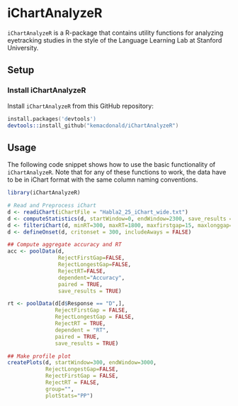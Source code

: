 # iChartAnalyzeR

`iChartAnalyzeR` is a R-package that contains utility functions for
analyzing eyetracking studies in the style of the 
Language Learning Lab at Stanford University.

## Setup

### Install iChartAnalyzeR

Install `iChartAnalyzeR` from this GitHub repository:

```S
install.packages('devtools')
devtools::install_github("kemacdonald/iChartAnalyzeR")
```

## Usage 

The following code snippet shows how to use the basic functionality of `iChartAnalyzeR`. Note that
for any of these functions to work, the data have to be in iChart format with the same column naming
conventions.

```r
library(iChartAnalyzeR)

# Read and Preprocess iChart
d <- readiChart(iChartFile = "Habla2_25_iChart_wide.txt") 
d <- computeStatistics(d, startWindow=0, endWindow=2300, save_results = TRUE)  
d <- filteriChart(d, minRT=300, maxRT=1800, maxfirstgap=15, maxlonggap=15, save_results = TRUE)
d <- defineOnset(d, critonset = 300, includeAways = FALSE)

## Compute aggregate accuracy and RT 
acc <- poolData(d, 
                RejectFirstGap=FALSE,
                RejectLongestGap=FALSE, 
                RejectRT=FALSE, 
                dependent="Accuracy",
                paired = TRUE,
                save_results = TRUE)

rt <- poolData(d[d$Response == "D",], 
               RejectFirstGap = FALSE,
               RejectLongestGap = FALSE, 
               RejectRT = TRUE, 
               dependent = "RT",
               paired = TRUE,
               save_results = TRUE)

## Make profile plot
createPlots(d, startWindow=300, endWindow=3000, 
            RejectLongestGap=FALSE, 
            RejectFirstGap = FALSE, 
            RejectRT = FALSE, 
            group="", 
            plotStats="PP")
```

